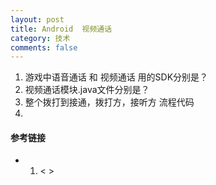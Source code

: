 ```yaml
---
layout: post
title: Android  视频通话
category: 技术
comments: false
---
```


1. 游戏中语音通话 和 视频通话 用的SDK分别是？
2. 视频通话模块.java文件分别是？
3. 整个拨打到接通，拨打方，接听方 流程代码
4. 



#### 参考链接

* 1. < > 
